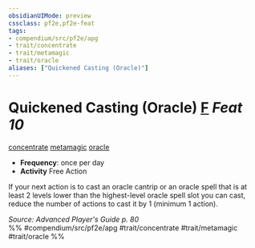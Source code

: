 ```yaml
---
obsidianUIMode: preview
cssclass: pf2e,pf2e-feat
tags:
- compendium/src/pf2e/apg
- trait/concentrate
- trait/metamagic
- trait/oracle
aliases: ["Quickened Casting (Oracle)"]
---
```

# Quickened Casting (Oracle)  [F](/rules/core-rulebook/chapter-9-playing-the-game.md#Actions "Free Action") *Feat 10*  
[concentrate](/rules/traits/concentrate.md)  [metamagic](/rules/traits/metamagic.md)  [oracle](/rules/traits/oracle-apg.md)  

- **Frequency**: once per day
- **Activity** Free Action

If your next action is to cast an oracle cantrip or an oracle spell that is at least 2 levels lower than the highest-level oracle spell slot you can cast, reduce the number of actions to cast it by 1 (minimum 1 action).

*Source: Advanced Player's Guide p. 80*  
%% #compendium/src/pf2e/apg #trait/concentrate #trait/metamagic #trait/oracle %%